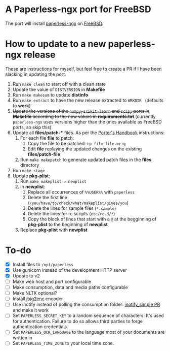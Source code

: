 # A Paperless-ngx port for FreeBSD
The port will install [paperless-ngx](https://paperless-ngx.com) on [FreeBSD](https://www.freebsd.org/).

# How to update to a new paperless-ngx release
These are instructions for myself, but feel free to create a PR if I have been slacking in updating the port.

1. Run `make clean` to start off with a clean state
1. Update the value of `DISTVERSION` in **Makefile**
1. Run `make makesum` to update **distinfo**
1. Run `make extract` to have the new release extracted to `WRKDIR ` (defaults to **work**)
1. ~~Update the versions of the `numpy`, `scikit-learn` and `scipy` ports in **Makefile** according to the new values in **requirements.txt**~~ (currently `paperless-ngx` uses versions higher than the ones available as FreeBSD ports, so skip this)
1. Update all **files/patch-\*** files. As per the [Porter's Handbook](https://docs.freebsd.org/en/books/porters-handbook/slow-porting/#slow-patch) instructions:
    1. For each file **file** to patch:
        1. Copy the file to be patched: `cp file file.orig`
        1. Edit **file** replaying the updated changes on the existing **files/patch-file**
    1. Run `make makepatch` to generate updated patch files in the **files** directory
1. Run `make stage`
1. Update **pkg-plist**:
    1. Run `make makeplist > newplist`
    1. In **newplist**:
    	1. Replace all occurrences of `%%USER%%` with `paperless`
    	1. Delete the first line (`/you/have/to/check/what/makeplist/gives/you`)
    	1. Delete the lines for sample files (`*.sample`)
    	1. Delete the lines for rc scripts (`etc/rc.d/*`)
    	1. Copy the block of lines that start with a `@` at the begginning of **pkg-plist** to the beginning of **newplist**
    1. Replace **pkg-plist** with **newplist**

# To-do
- [X] Install files to `/opt/paperless`
- [X] Use gunicorn instead of the development HTTP server
- [X] Update to v2
- [ ] Make web host and port configurable
- [ ] Make consumption, data and media paths configurable
- [ ] Make NLTK optional?
- [ ] Install [jbig2enc](https://ocrmypdf.readthedocs.io/en/latest/jbig2.html) encoder
- [ ] Use inotify instead of polling the consumption folder: [inotify_simple PR](https://github.com/chrisjbillington/inotify_simple/pull/37) and make it work
- [ ] Set `PAPERLESS_SECRET_KEY` to a random sequence of characters. It's used for authentication. Failure to do so allows third parties to forge authentication credentials.
- [ ] Set `PAPERLESS_OCR_LANGUAGE` to the language most of your documents are written in
- [ ] Set `PAPERLESS_TIME_ZONE` to your local time zone.
